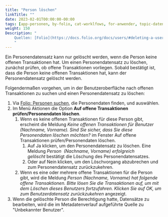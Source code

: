 ```yaml
---
title: "Person löschen"
linkTitle: ""
date: 2023-02-01T00:00:00-00:00
tags: [app-personen, by-folio, cat-worklfows, for-anwender, topic-datenschutz]
weight: 150
Description: "
    Quellen: [Folio](https://docs.folio.org/docs/users/#deleting-a-user-record-in-the-ui ) & [GBV](https://info.gbv.de/pages/viewpage.action?pageId=841416765)
    "
---
```


Ein Personendatensatz kann nur gelöscht werden, wenn die Person keine offenen Transaktionen hat. Um einen Personendatensatz zu löschen, zunächst prüfen, ob offene Transaktionen vorliegen. Sobald bestätigt ist, dass die Person keine offenen Transaktionen hat, kann der Personendatensatz gelöscht werden.

Folgendermaßen vorgehen, um in der Benutzeroberfläche nach offenen Transaktionen zu suchen und einen Personendatensatz zu löschen:

1.  Via [Folio: Personen suchen](https://info.gbv.de/display/FOLIOGBVEXTERN/Folio%3A+Personen+suchen), die Personendaten finden, und auswählen.
2.  Im Menü Aktionen die Option **Auf offene Transaktionen prüfen/Personendaten löschen**.
    1.  Wenn es keine offenen Transaktionen für diese Person gibt, erscheint die Meldung _Keine offenen Transaktionen für Benutzer (Nachname, Vorname). Sind Sie sicher, dass Sie diese Personendaten löschen möchten?_ im Fenster Auf offene Transaktionen prüfen/Personendaten löschen.
        1.  Auf Ja klicken, um den Personendatensatz zu löschen. Eine Meldung _Person  (Nachname, Vorname) erfolgreich gelöscht_ bestätigt die Löschung des Personendatensatzes.
        2.  Oder auf Nein klicken, um den Löschvorgang abzubrechen und zum Personendatensatz zurückzukehren.
    2.  Wenn es eine oder mehrere offene Transaktionen für die Person gibt, wird die Meldung _Person (Nachname, Vorname) hat folgende offene Transaktionen. Bitte lösen Sie die Transaktionen auf, um mit dem Löschen dieses Benutzers fortzufahren. Klicken Sie auf OK, um zum Benutzerdatensatz zurückzukehren_ angezeigt.
3.  Wenn die gelöschte Person die Berechtigung hatte, Datensätze zu bearbeiten, wird die im Metadatenverlauf aufgeführte Quelle zu "Unbekannter Benutzer".
